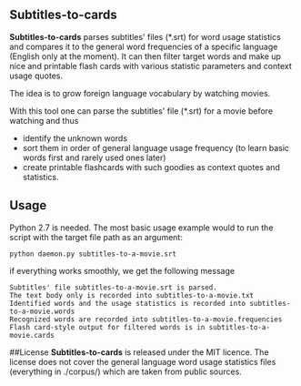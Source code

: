 ## Subtitles-to-cards

**Subtitles-to-cards** parses subtitles' files (*.srt) for word usage statistics and compares it to the general word frequencies of a specific language (English only at the moment). It can then filter target words and make up nice and printable flash cards with various statistic parameters and context usage quotes.

The idea is to grow foreign language vocabulary by watching movies. 

With this tool one can parse the subtitles' file (*.srt) for a movie before watching and thus
* identify the unknown words 
* sort them in order of general language usage frequency (to learn basic words first and rarely used ones later)
* create printable flashcards with such goodies as context quotes and statistics.

## Usage

Python 2.7 is needed. The most basic usage example would to run the script with the target file path as an argument:
```
python daemon.py subtitles-to-a-movie.srt
```
if everything works smoothly, we get the following message
```
Subtitles' file subtitles-to-a-movie.srt is parsed.
The text body only is recorded into subtitles-to-a-movie.txt 
Identified words and the usage statistics is recorded into subtitles-to-a-movie.words
Recognized words are recorded into subtitles-to-a-movie.frequencies
Flash card-style output for filtered words is in subtitles-to-a-movie.cards
```


##License
**Subtitles-to-cards** is released under the MIT licence. 
The license does not cover the general language word usage statistics files (everything in ./corpus/) which are taken from public sources. 
